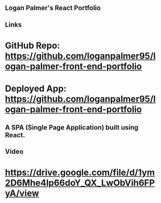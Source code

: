 ## Logan Palmer's React Portfolio

## Links
# GitHub Repo: https://github.com/loganpalmer95/logan-palmer-front-end-portfolio
# Deployed App: https://github.com/loganpalmer95/logan-palmer-front-end-portfolio

## A SPA (Single Page Application) built using React.

## Video
# https://drive.google.com/file/d/1ym2D6Mhe4lp66doY_QX_LwObVih6FPyA/view


